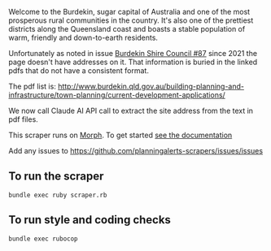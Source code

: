Welcome to the Burdekin, sugar capital of Australia and one of the most prosperous rural communities in the country.
It's also one of the prettiest districts along the Queensland coast and boasts a stable population of warm, 
friendly and down-to-earth residents.

Unfortunately as noted in issue [Burdekin Shire Council #87](https://github.com/planningalerts-scrapers/issues/issues/87)
since 2021 the page doesn't have addresses on it.
That information is buried in the linked pdfs that do not have a consistent format. 

The pdf list is: http://www.burdekin.qld.gov.au/building-planning-and-infrastructure/town-planning/current-development-applications/

We now call Claude AI API call to extract the site address from the text in pdf files.

This scraper runs on [Morph](https://morph.io). To get started [see the documentation](https://morph.io/documentation)

Add any issues to https://github.com/planningalerts-scrapers/issues/issues

## To run the scraper

```
bundle exec ruby scraper.rb
```

## To run style and coding checks

```
bundle exec rubocop
```

